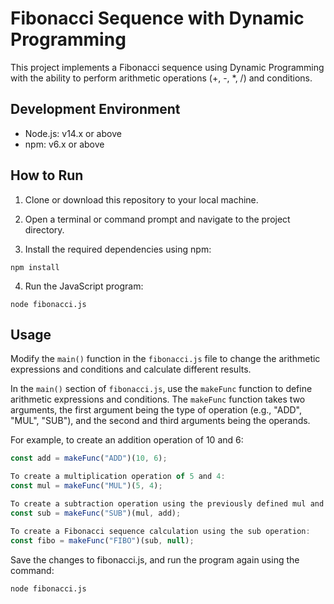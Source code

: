 # Fibonacci Sequence with Dynamic Programming

This project implements a Fibonacci sequence using Dynamic Programming with the ability to perform arithmetic operations (+, -, *, /) and conditions.

## Development Environment

- Node.js: v14.x or above
- npm: v6.x or above

## How to Run

1. Clone or download this repository to your local machine.

2. Open a terminal or command prompt and navigate to the project directory.

3. Install the required dependencies using npm:

`npm install`

4. Run the JavaScript program:

`node fibonacci.js`

## Usage

Modify the `main()` function in the `fibonacci.js` file to change the arithmetic expressions and conditions and calculate different results.

In the `main()` section of `fibonacci.js`, use the `makeFunc` function to define arithmetic expressions and conditions. The `makeFunc` function takes two arguments, the first argument being the type of operation (e.g., "ADD", "MUL", "SUB"), and the second and third arguments being the operands.

For example, to create an addition operation of 10 and 6:

```javascript
const add = makeFunc("ADD")(10, 6);

To create a multiplication operation of 5 and 4:
const mul = makeFunc("MUL")(5, 4);

To create a subtraction operation using the previously defined mul and add operations:
const sub = makeFunc("SUB")(mul, add);

To create a Fibonacci sequence calculation using the sub operation:
const fibo = makeFunc("FIBO")(sub, null);
```

Save the changes to fibonacci.js, and run the program again using the command:

`node fibonacci.js`